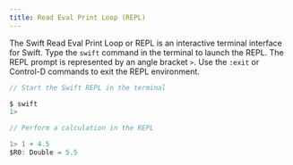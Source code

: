 ```yaml
---
title: Read Eval Print Loop (REPL)
---
```


The Swift Read Eval Print Loop or REPL is an interactive terminal interface for Swift. Type the `swift` command in the terminal to launch the REPL. The REPL prompt is represented by an angle bracket `>`. Use the `:exit` or Control-D commands to exit the REPL environment.

```swift
// Start the Swift REPL in the terminal

$ swift
1>

// Perform a calculation in the REPL

1> 1 + 4.5
$R0: Double = 5.5
```
